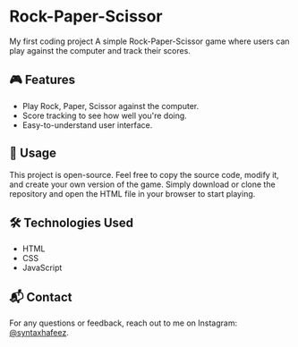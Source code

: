 # Rock-Paper-Scissor

My first coding project
A simple Rock-Paper-Scissor game where users can play against the computer and track their scores.

## 🎮 Features
- Play Rock, Paper, Scissor against the computer.
- Score tracking to see how well you're doing.
- Easy-to-understand user interface.
  
## 🚀 Usage
This project is open-source. Feel free to copy the source code, modify it, and create your own version of the game. Simply download or clone the repository and open the HTML file in your browser to start playing.

## 🛠️ Technologies Used
- HTML
- CSS
- JavaScript

## 📬 Contact
For any questions or feedback, reach out to me on Instagram: [@syntaxhafeez](https://www.instagram.com/syntaxhafeez).
